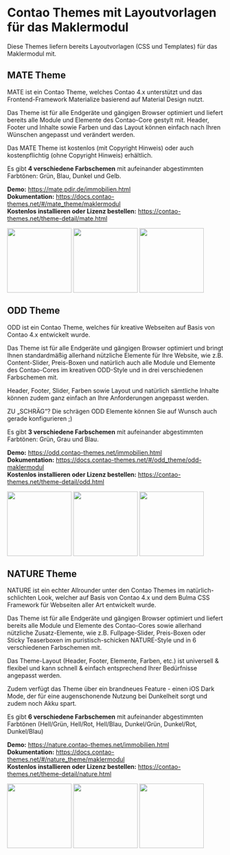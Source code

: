 # Contao Themes mit Layoutvorlagen für das Maklermodul

Diese Themes liefern bereits Layoutvorlagen (CSS und Templates) für das Maklermodul mit.

## MATE Theme

MATE ist ein Contao Theme, welches Contao 4.x unterstützt und das Frontend-Framework Materialize basierend auf Material 
Design nutzt.

Das Theme ist für alle Endgeräte und gängigen Browser optimiert und liefert bereits alle Module und Elemente des 
Contao-Core gestylt mit. Header, Footer und Inhalte sowie Farben und das Layout können einfach nach Ihren Wünschen 
angepasst und verändert werden.

Das MATE Theme ist kostenlos (mit Copyright Hinweis) oder auch kostenpflichtig (ohne Copyright Hinweis) erhältlich.

Es gibt **4 verschiedene Farbschemen** mit aufeinander abgestimmten Farbtönen: Grün, Blau, Dunkel und Gelb.

**Demo:** https://mate.pdir.de/immobilien.html  
**Dokumentation:** https://docs.contao-themes.net/#/mate_theme/maklermodul  
**Kostenlos installieren oder Lizenz bestellen:** https://contao-themes.net/theme-detail/mate.html  

<img src="https://docs.contao-themes.net/_images/mate-theme/module/matetheme_maklermodul_liste_selects.png" 
style="width:150px;display:inline-block;vertical-align:top;"> 
<img src="https://docs.contao-themes.net/_images/mate-theme/module/matetheme_maklermodul_liste_buttons.png" 
style="width:150px;display:inline-block;vertical-align:top;"> 
<img src="https://docs.contao-themes.net/_images/mate-theme/module/matetheme_maklermodul_details.png" 
style="width:150px;display:inline-block;vertical-align:top;">  

## ODD Theme

ODD ist ein Contao Theme, welches für kreative Webseiten auf Basis von Contao 4.x entwickelt wurde.

Das Theme ist für alle Endgeräte und gängigen Browser optimiert und bringt Ihnen standardmäßig allerhand nützliche 
Elemente für Ihre Website, wie z.B. Content-Slider, Preis-Boxen und natürlich auch alle Module und Elemente des 
Contao-Cores im kreativen ODD-Style und in drei verschiedenen Farbschemen mit.

Header, Footer, Slider, Farben sowie Layout und natürlich sämtliche Inhalte können zudem ganz einfach an Ihre 
Anforderungen angepasst werden.

ZU „SCHRÄG“? Die schrägen ODD Elemente können Sie auf Wunsch auch gerade konfigurieren ;)

Es gibt **3 verschiedene Farbschemen** mit aufeinander abgestimmten Farbtönen: Grün, Grau und Blau.

**Demo:** https://odd.contao-themes.net/immobilien.html  
**Dokumentation:** https://docs.contao-themes.net/#/odd_theme/odd-maklermodul  
**Kostenlos installieren oder Lizenz bestellen:** https://contao-themes.net/theme-detail/odd.html  

<img src="https://docs.contao-themes.net/_images/odd-theme/module/oddtheme_maklermodul_liste_selects.png" 
style="width:150px;display:inline-block;vertical-align:top;"> 
<img src="https://docs.contao-themes.net/_images/odd-theme/module/oddtheme_maklermodul_liste_buttons.png" 
style="width:150px;display:inline-block;vertical-align:top;"> 
<img src="https://docs.contao-themes.net/_images/odd-theme/module/oddtheme_maklermodul_details.png" 
style="width:150px;display:inline-block;vertical-align:top;">

## NATURE Theme

NATURE ist ein echter Allrounder unter den Contao Themes im natürlich-schlichten Look, welcher auf Basis von Contao 4.x 
und dem Bulma CSS Framework für Webseiten aller Art entwickelt wurde.
 
Das Theme ist für alle Endgeräte und gängigen Browser optimiert und liefert bereits alle Module und Elemente des 
Contao-Cores sowie allerhand nützliche Zusatz-Elemente, wie z.B. Fullpage-Slider, Preis-Boxen oder Sticky Teaserboxen 
im puristisch-schicken NATURE-Style und in 6 verschiedenen Farbschemen mit.
 
Das Theme-Layout (Header, Footer, Elemente, Farben, etc.) ist universell & flexibel und kann schnell & einfach 
entsprechend Ihrer Bedürfnisse angepasst werden.
 
Zudem verfügt das Theme über ein brandneues Feature - einen iOS Dark Mode, der für eine augenschonende Nutzung bei 
Dunkelheit sorgt und zudem noch Akku spart.

Es gibt **6 verschiedene Farbschemen** mit aufeinander abgestimmten Farbtönen (Hell/Grün, Hell/Rot, Hell/Blau, 
Dunkel/Grün, Dunkel/Rot, Dunkel/Blau)

**Demo:** https://nature.contao-themes.net/immobilien.html  
**Dokumentation:** https://docs.contao-themes.net/#/nature_theme/maklermodul  
**Kostenlos installieren oder Lizenz bestellen:** https://contao-themes.net/theme-detail/nature.html  

<img src="https://docs.contao-themes.net/_images/nature-theme/module/naturetheme_maklermodul_liste_selects.png" 
style="width:150px;display:inline-block;vertical-align:top;"> 
<img src="https://docs.contao-themes.net/_images/nature-theme/module/naturetheme_maklermodul_liste_buttons.png" 
style="width:150px;display:inline-block;vertical-align:top;"> 
<img src="https://docs.contao-themes.net/_images/nature-theme/module/naturetheme_maklermodul_details.png" 
style="width:150px;display:inline-block;vertical-align:top;">